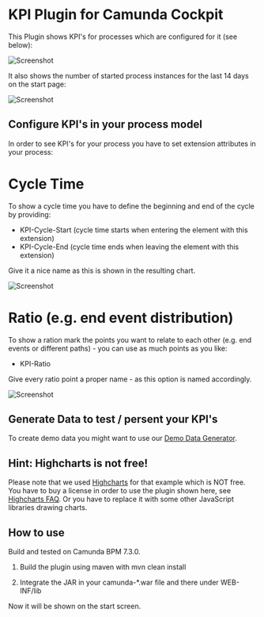 KPI Plugin for Camunda Cockpit
=================================

This Plugin shows KPI's for processes which are configured for it (see below):

![Screenshot][1]

It also shows the number of started process instances for the last 14 days on the start page:

![Screenshot][2]


Configure KPI's in your process model
----------------------
In order to see KPI's for your process you have to set extension attributes in your process:

# Cycle Time

To show a cycle time you have to define the beginning and end of the cycle by providing:

* KPI-Cycle-Start (cycle time starts when entering the element with this extension)
* KPI-Cycle-End (cycle time ends when leaving the element with this extension)

Give it a nice name as this is shown in the resulting chart.

![Screenshot][3]



# Ratio (e.g. end event distribution)

To show a ration mark the points you want to relate to each other (e.g. end events or different paths) - you can use as much points as you like:

* KPI-Ratio

Give every ratio point a proper name - as this option is named accordingly.

![Screenshot][4]


Generate Data to test / persent your KPI's
----------------------

To create demo data you might want to use our [Demo Data Generator](https://github.com/camunda/camunda-consulting/tree/master/snippets/camunda-demo-data-generator).

Hint: Highcharts is not free!
----------------------

Please note that we used [Highcharts](http://www.highcharts.com/) for that example which is NOT free.
You have to buy a license in order to use the plugin shown here, see [Highcharts FAQ](http://shop.highsoft.com/faq). 
Or you have to replace it with some other JavaScript libraries drawing charts.


How to use
----------------------

Build and tested on Camunda BPM 7.3.0.

1. Build the plugin using maven with mvn clean install

2. Integrate the JAR in your camunda-*.war file and there under WEB-INF/lib

Now it will be shown on the start screen.



[1]: https://raw.github.com/camunda/camunda-consulting/master/snippets/cockpit-plugin-reporting/screenshot.png
[2]: https://raw.github.com/camunda/camunda-consulting/master/snippets/cockpit-plugin-reporting/screenshot2.png

[3]: https://raw.github.com/camunda/camunda-consulting/master/snippets/cockpit-plugin-reporting/KpiCycleTimeConfig.png
[4]: https://raw.github.com/camunda/camunda-consulting/master/snippets/cockpit-plugin-reporting/KpiRatioConfig.png

